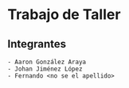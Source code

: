 # Trabajo de Taller

## Integrantes
    - Aaron González Araya
    - Johan Jiménez López
    - Fernando <no se el apellido>

